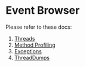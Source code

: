 # Event Browser

Please refer to these docs:
1. [Threads](./Threads.md)
2. [Method Profiling](./MethodProfiling.md)
3. [Exceptions](./Exceptions.md)
4. [ThreadDumps](./ThreadDumps.md)


